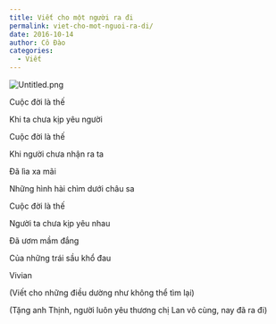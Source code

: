 ```yaml
---
title: Viết cho một người ra đi
permalink: viet-cho-mot-nguoi-ra-di/
date: 2016-10-14
author: Cô Đào
categories:
  - Viết
---
```


![Untitled.png](/images/7879b101-724a-4a36-9c32-717fa17a1b32/Untitled.png)

Cuộc đời là thế

Khi ta chưa kịp yêu người

Cuộc đời là thế

Khi người chưa nhận ra ta

Đã lìa xa mãi

Những hình hài chìm dưới châu sa

Cuộc đời là thế

Người ta chưa kịp yêu nhau

Đã ươm mầm đắng

Của những trái sầu khổ đau

Vivian

(Viết cho những điều dường như không thể tìm lại)

(Tặng anh Thịnh, người luôn yêu thương chị Lan vô cùng, nay đã ra đi)
